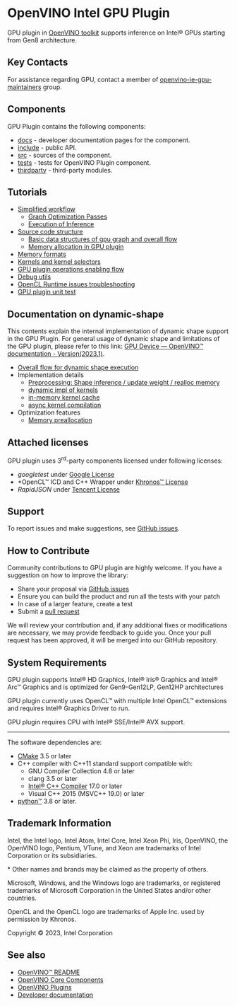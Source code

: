 # OpenVINO Intel GPU Plugin

GPU plugin in [OpenVINO toolkit](https://github.com/openvinotoolkit/openvino) supports inference on Intel® GPUs starting from Gen8 architecture.

## Key Contacts

For assistance regarding GPU, contact a member of [openvino-ie-gpu-maintainers](https://github.com/orgs/openvinotoolkit/teams/openvino-ie-gpu-maintainers) group.

## Components

GPU Plugin contains the following components:

* [docs](./docs/) - developer documentation pages for the component.
* [include](./include/) - public API.
* [src](./src/) - sources of the component.
* [tests](./tests/) - tests for OpenVINO Plugin component.
* [thirdparty](./thirdparty/) - third-party modules.

## Tutorials

* [Simplified workflow](./docs/simplified_workflow.md)
  * [Graph Optimization Passes](./docs/graph_optimization_passes.md)
  * [Execution of Inference](./docs/execution_of_inference.md)
* [Source code structure](./docs/source_code_structure.md)
  * [Basic data structures of gpu graph and overall flow](./docs/basic_data_structures.md)
  * [Memory allocation in GPU plugin](./docs/memory_allocation_gpu_plugin.md)
* [Memory formats](./docs/gpu_memory_formats.md)
* [Kernels and kernel selectors](./docs/gpu_kernels.md)
* [GPU plugin operations enabling flow](./docs/gpu_plugin_ops_enabling.md)
* [Debug utils](./docs/gpu_debug_utils.md)
* [OpenCL Runtime issues troubleshooting](./docs/gpu_plugin_driver_troubleshooting.md)
* [GPU plugin unit test](./docs/gpu_plugin_unit_test.md)

## Documentation on dynamic-shape
This contents explain the internal implementation of dynamic shape support in the GPU Plugin. For general usage of dynamic shape and limitations of the GPU plugin, please refer to this link: [GPU Device — OpenVINO™ documentation - Version(2023.1)](https://docs.openvino.ai/2023.1/openvino_docs_OV_UG_supported_plugins_GPU.html#dynamic-shapes).

* [Overall flow for dynamic shape execution](./docs/dynamic_shape/overall_flow.md)
* Implementation details
  * [Preprocessing: Shape inference / update weight / realloc memory](./docs/dynamic_shape/preprocessing.md)
  * [dynamic impl of kernels](./docs/dynamic_shape/dynamic_impl.md)
  * [in-memory kernel cache](./docs/dynamic_shape/in_memory_cache.md)
  * [async kernel compilation](./docs/dynamic_shape/async_compilation.md)
  <!-- * weight compression (TBD)) -->
* Optimization features
  * [Memory preallocation](./docs/dynamic_shape/memory_preallocation.md)
<!--  * Fake alignment of shape (TBD)
  * Shape-of subgraph on CPU (TBD)
  * Runtime buffer fusing (TBD)
  * Runtime reorder skip (TBD)
  * KV cache (TBD)
* Performance analysis and debugging features (TBD)
* Model caching for dynamic shape (TBD)
-->

## Attached licenses

GPU plugin uses 3<sup>rd</sup>-party components licensed under following licenses:
- *googletest* under [Google License](https://github.com/google/googletest/blob/master/googletest/LICENSE)
- *OpenCL™ ICD and C++ Wrapper under [Khronos™ License](https://github.com/KhronosGroup/OpenCL-CLHPP/blob/master/LICENSE.txt)
- *RapidJSON* under [Tencent License](https://github.com/Tencent/rapidjson/blob/master/license.txt)

## Support

To report issues and make suggestions, see [GitHub issues](https://github.com/openvinotoolkit/openvino/issues).

## How to Contribute

Community contributions to GPU plugin are highly welcome. If you have a suggestion on how to improve the library:

- Share your proposal via
 [GitHub issues](https://github.com/openvinotoolkit/openvino/issues)
- Ensure you can build the product and run all the tests with your patch
- In case of a larger feature, create a test
- Submit a [pull request](https://github.com/openvinotoolkit/openvino/pulls)

We will review your contribution and, if any additional fixes or modifications
are necessary, we may provide feedback to guide you. Once your pull request 
has been approved, it will be merged into our GitHub repository.

## System Requirements

GPU plugin supports Intel® HD Graphics, Intel® Iris® Graphics and Intel® Arc™ Graphics and is optimized for Gen9-Gen12LP, Gen12HP architectures

GPU plugin currently uses OpenCL™ with multiple Intel OpenCL™ extensions and requires Intel® Graphics Driver to run.

GPU plugin requires CPU with Intel® SSE/Intel® AVX support.

---

The software dependencies are:
- [CMake](https://cmake.org/download/) 3.5 or later
- C++ compiler with C++11 standard support compatible with:
    * GNU Compiler Collection 4.8 or later
    * clang 3.5 or later
    * [Intel® C++ Compiler](https://software.intel.com/en-us/intel-parallel-studio-xe) 17.0 or later
    * Visual C++ 2015 (MSVC++ 19.0) or later
- [python™](https://www.python.org/downloads/) 3.8 or later.

## Trademark Information

Intel, the Intel logo, Intel Atom, Intel Core, Intel Xeon Phi, Iris, OpenVINO,
the OpenVINO logo, Pentium, VTune, and Xeon are trademarks
of Intel Corporation or its subsidiaries.

\* Other names and brands may be claimed as the property of others.

Microsoft, Windows, and the Windows logo are trademarks, or registered
trademarks of Microsoft Corporation in the United States and/or other
countries.

OpenCL and the OpenCL logo are trademarks of Apple Inc. used by permission
by Khronos.

Copyright © 2023, Intel Corporation

## See also

 * [OpenVINO™ README](../../../README.md)
 * [OpenVINO Core Components](../../README.md)
 * [OpenVINO Plugins](../README.md)
 * [Developer documentation](../../../docs/dev/index.md)
